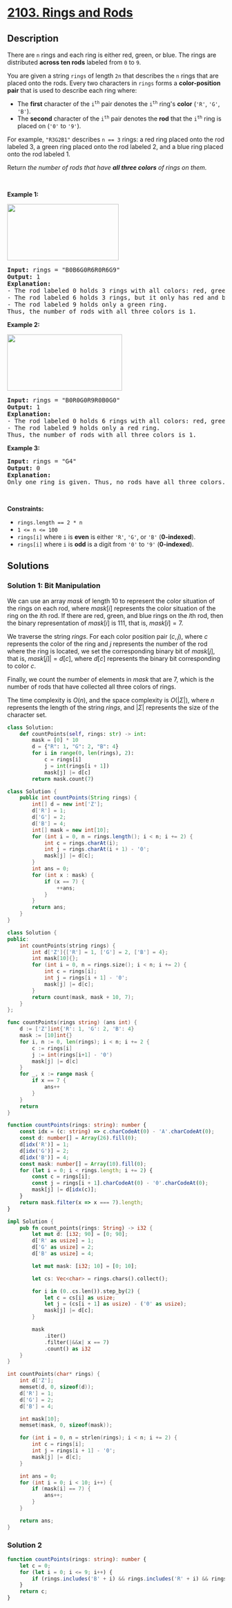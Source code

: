 # [2103. Rings and Rods](https://leetcode.com/problems/rings-and-rods)


## Description

<p>There are <code>n</code> rings and each ring is either red, green, or blue. The rings are distributed <strong>across ten rods</strong> labeled from <code>0</code> to <code>9</code>.</p>

<p>You are given a string <code>rings</code> of length <code>2n</code> that describes the <code>n</code> rings that are placed onto the rods. Every two characters in <code>rings</code> forms a <strong>color-position pair</strong> that is used to describe each ring where:</p>

<ul>
	<li>The <strong>first</strong> character of the <code>i<sup>th</sup></code> pair denotes the <code>i<sup>th</sup></code> ring&#39;s <strong>color</strong> (<code>&#39;R&#39;</code>, <code>&#39;G&#39;</code>, <code>&#39;B&#39;</code>).</li>
	<li>The <strong>second</strong> character of the <code>i<sup>th</sup></code> pair denotes the <strong>rod</strong> that the <code>i<sup>th</sup></code> ring is placed on (<code>&#39;0&#39;</code> to <code>&#39;9&#39;</code>).</li>
</ul>

<p>For example, <code>&quot;R3G2B1&quot;</code> describes <code>n == 3</code> rings: a red ring placed onto the rod labeled 3, a green ring placed onto the rod labeled 2, and a blue ring placed onto the rod labeled 1.</p>

<p>Return <em>the number of rods that have <strong>all three colors</strong> of rings on them.</em></p>

<p>&nbsp;</p>
<p><strong class="example">Example 1:</strong></p>
<img alt="" src="https://spcdn.pages.dev/leetcode/problems/2103.Rings%20and%20Rods/images/ex1final.png" style="width: 258px; height: 130px;" />
<pre>
<strong>Input:</strong> rings = &quot;B0B6G0R6R0R6G9&quot;
<strong>Output:</strong> 1
<strong>Explanation:</strong> 
- The rod labeled 0 holds 3 rings with all colors: red, green, and blue.
- The rod labeled 6 holds 3 rings, but it only has red and blue.
- The rod labeled 9 holds only a green ring.
Thus, the number of rods with all three colors is 1.
</pre>

<p><strong class="example">Example 2:</strong></p>
<img alt="" src="https://spcdn.pages.dev/leetcode/problems/2103.Rings%20and%20Rods/images/ex2final.png" style="width: 266px; height: 130px;" />
<pre>
<strong>Input:</strong> rings = &quot;B0R0G0R9R0B0G0&quot;
<strong>Output:</strong> 1
<strong>Explanation:</strong> 
- The rod labeled 0 holds 6 rings with all colors: red, green, and blue.
- The rod labeled 9 holds only a red ring.
Thus, the number of rods with all three colors is 1.
</pre>

<p><strong class="example">Example 3:</strong></p>

<pre>
<strong>Input:</strong> rings = &quot;G4&quot;
<strong>Output:</strong> 0
<strong>Explanation:</strong> 
Only one ring is given. Thus, no rods have all three colors.
</pre>

<p>&nbsp;</p>
<p><strong>Constraints:</strong></p>

<ul>
	<li><code>rings.length == 2 * n</code></li>
	<li><code>1 &lt;= n &lt;= 100</code></li>
	<li><code>rings[i]</code> where <code>i</code> is <strong>even</strong> is either <code>&#39;R&#39;</code>, <code>&#39;G&#39;</code>, or <code>&#39;B&#39;</code> (<strong>0-indexed</strong>).</li>
	<li><code>rings[i]</code> where <code>i</code> is <strong>odd</strong> is a digit from <code>&#39;0&#39;</code> to <code>&#39;9&#39;</code> (<strong>0-indexed</strong>).</li>
</ul>

## Solutions

### Solution 1: Bit Manipulation

We can use an array $mask$ of length $10$ to represent the color situation of the rings on each rod, where $mask[i]$ represents the color situation of the ring on the $i$th rod. If there are red, green, and blue rings on the $i$th rod, then the binary representation of $mask[i]$ is $111$, that is, $mask[i] = 7$.

We traverse the string $rings$. For each color position pair $(c, j)$, where $c$ represents the color of the ring and $j$ represents the number of the rod where the ring is located, we set the corresponding binary bit of $mask[j]$, that is, $mask[j] |= d[c]$, where $d[c]$ represents the binary bit corresponding to color $c$.

Finally, we count the number of elements in $mask$ that are $7$, which is the number of rods that have collected all three colors of rings.

The time complexity is $O(n)$, and the space complexity is $O(|\Sigma|)$, where $n$ represents the length of the string $rings$, and $|\Sigma|$ represents the size of the character set.

<!-- tabs:start -->

```python
class Solution:
    def countPoints(self, rings: str) -> int:
        mask = [0] * 10
        d = {"R": 1, "G": 2, "B": 4}
        for i in range(0, len(rings), 2):
            c = rings[i]
            j = int(rings[i + 1])
            mask[j] |= d[c]
        return mask.count(7)
```

```java
class Solution {
    public int countPoints(String rings) {
        int[] d = new int['Z'];
        d['R'] = 1;
        d['G'] = 2;
        d['B'] = 4;
        int[] mask = new int[10];
        for (int i = 0, n = rings.length(); i < n; i += 2) {
            int c = rings.charAt(i);
            int j = rings.charAt(i + 1) - '0';
            mask[j] |= d[c];
        }
        int ans = 0;
        for (int x : mask) {
            if (x == 7) {
                ++ans;
            }
        }
        return ans;
    }
}
```

```cpp
class Solution {
public:
    int countPoints(string rings) {
        int d['Z']{['R'] = 1, ['G'] = 2, ['B'] = 4};
        int mask[10]{};
        for (int i = 0, n = rings.size(); i < n; i += 2) {
            int c = rings[i];
            int j = rings[i + 1] - '0';
            mask[j] |= d[c];
        }
        return count(mask, mask + 10, 7);
    }
};
```

```go
func countPoints(rings string) (ans int) {
	d := ['Z']int{'R': 1, 'G': 2, 'B': 4}
	mask := [10]int{}
	for i, n := 0, len(rings); i < n; i += 2 {
		c := rings[i]
		j := int(rings[i+1] - '0')
		mask[j] |= d[c]
	}
	for _, x := range mask {
		if x == 7 {
			ans++
		}
	}
	return
}
```

```ts
function countPoints(rings: string): number {
    const idx = (c: string) => c.charCodeAt(0) - 'A'.charCodeAt(0);
    const d: number[] = Array(26).fill(0);
    d[idx('R')] = 1;
    d[idx('G')] = 2;
    d[idx('B')] = 4;
    const mask: number[] = Array(10).fill(0);
    for (let i = 0; i < rings.length; i += 2) {
        const c = rings[i];
        const j = rings[i + 1].charCodeAt(0) - '0'.charCodeAt(0);
        mask[j] |= d[idx(c)];
    }
    return mask.filter(x => x === 7).length;
}
```

```rust
impl Solution {
    pub fn count_points(rings: String) -> i32 {
        let mut d: [i32; 90] = [0; 90];
        d['R' as usize] = 1;
        d['G' as usize] = 2;
        d['B' as usize] = 4;

        let mut mask: [i32; 10] = [0; 10];

        let cs: Vec<char> = rings.chars().collect();

        for i in (0..cs.len()).step_by(2) {
            let c = cs[i] as usize;
            let j = (cs[i + 1] as usize) - ('0' as usize);
            mask[j] |= d[c];
        }

        mask
            .iter()
            .filter(|&&x| x == 7)
            .count() as i32
    }
}
```

```c
int countPoints(char* rings) {
    int d['Z'];
    memset(d, 0, sizeof(d));
    d['R'] = 1;
    d['G'] = 2;
    d['B'] = 4;

    int mask[10];
    memset(mask, 0, sizeof(mask));

    for (int i = 0, n = strlen(rings); i < n; i += 2) {
        int c = rings[i];
        int j = rings[i + 1] - '0';
        mask[j] |= d[c];
    }

    int ans = 0;
    for (int i = 0; i < 10; i++) {
        if (mask[i] == 7) {
            ans++;
        }
    }

    return ans;
}
```

<!-- tabs:end -->

### Solution 2

<!-- tabs:start -->

```ts
function countPoints(rings: string): number {
    let c = 0;
    for (let i = 0; i <= 9; i++) {
        if (rings.includes('B' + i) && rings.includes('R' + i) && rings.includes('G' + i)) c++;
    }
    return c;
}
```

<!-- tabs:end -->

<!-- end -->
